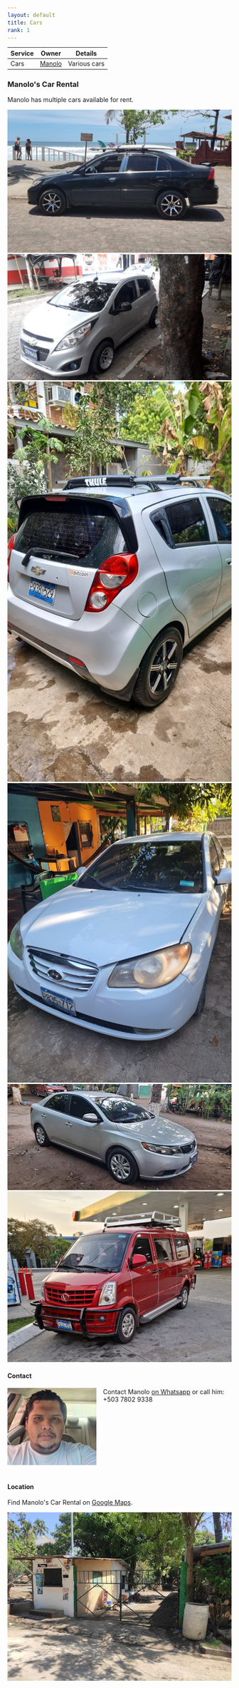 ```yaml
---
layout: default
title: Cars
rank: 1
---
```


| Service | Owner | Details |
| --- | --- | --- |
| Cars | [Manolo](#manolos-car-rental) | Various cars |

### Manolo's Car Rental
Manolo has multiple cars available for rent.

![](assets/manolo/BlackCarWithSurfboards.jpeg)
![](assets/manolo/GreyChevroletFront.jpeg)
![](assets/manolo/GreyChevrolet.jpeg)
![](assets/manolo/HyundaiWhite.jpeg)
![](assets/manolo/GreyCar.jpeg)
![](assets/manolo/RedBus.jpeg)

#### Contact
![manolo-portrait](assets/manolo/Manolo.jpeg)
<style>img[alt=manolo-portrait] { width: 200px; float: left; margin: 0px 15px 20px 0px;}</style>
Contact Manolo [on Whatsapp](https://wa.me/+50378029338) or call him: +503 7802 9338

<!-- stop floating left -->
<div style="clear:both;"></div>

#### Location
Find Manolo's Car Rental on [Google Maps](https://goo.gl/maps/5evhrUuDrHt4yCKg7).

![](assets/manolo/location.jpg)
